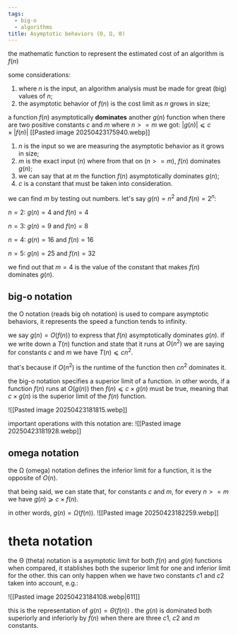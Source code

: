 ```yaml
---
tags:
  - big-o
  - algorithms
title: Asymptotic behaviors (O, Ω, Θ)
---
```

the mathematic function to represent the estimated cost of an algorithm is $f(n)$

some considerations:
1. where $n$ is the input, an algorithm analysis must be made for great (big) values of $n$;
2. the asymptotic behavior of $f(n)$ is the cost limit as $n$ grows in size;

a function $f(n)$ asymptotically **dominates** another $g(n)$ function when there are two positive constants $c$ and $m$ where $n >= m$ we got: $|g(n)| ⩽ c × |f (n)|$
[[Pasted image 20250423175940.webp]]
1. $n$ is the input so we are measuring the asymptotic behavior as it grows in size;
2. $m$ is the exact input ($n$) where from that on ($n>=m$), $f(n)$ dominates $g(n)$;
3. we can say that at $m$ the function $f(n)$ asymptotically dominates $g(n)$;
4. $c$ is a constant that must be taken into consideration.

we can find $m$ by testing out numbers. let's say $g(n) = n^2$ and $f (n) = 2^n$:

$n = 2$: $g(n) = 4$ and $f(n) = 4$

$n = 3$: $g(n) = 9$ and $f(n) = 8$

$n = 4$: $g(n) = 16$ and $f(n) = 16$

$n = 5$: $g(n) = 25$ and $f(n) = 32$

we find out that $m = 4$ is the value of the constant that makes $f(n)$ dominates $g(n)$.

## big-o notation
the O notation (reads big oh notation) is used to compare asymptotic behaviors, it represents the speed a function tends to infinity.

we say $g(n) = O(f (n))$ to express that $f(n)$ asymptotically dominates $g(n)$. if we write down a $T(n)$ function and state that it runs at $O(n^2)$ we are saying for constants $c$ and $m$ we have $T(n) ⩽ cn^2$.

that's because if $O(n^2)$ is the runtime of the function then $cn^2$ dominates it.

the big-o notation specifies a superior limit of a function. in other words, if a function $f(n)$ runs at $O(g(n))$ then $f(n) ⩽ c×g(n)$ must be true, meaning that $c×g(n)$ is the superior limit of the $f(n)$ function.

![[Pasted image 20250423181815.webp]]

important operations with this notation are:
![[Pasted image 20250423181928.webp]]

## omega notation
the Ω (omega) notation defines the inferior limit for a function, it is the opposite of $O(n)$.

that being said, we can state that, for constants $c$ and $m$, for every $n >= m$ we have $g(n) ⩾ c × f (n)$.

in other words, $g(n) = Ω(f(n))$.
![[Pasted image 20250423182259.webp]]

# theta notation
the Θ (theta) notation is a asymptotic limit for both $f(n)$ and $g(n)$ functions when compared, it stablishes both the superior limit for one and inferior limit for the other.
this can only happen when we have two constants $c1$ and $c2$ taken into account, e.g.:

![[Pasted image 20250423184108.webp|611]]

this is the representation of $g(n) = Θ(f(n))$ . the $g(n)$ is dominated both superiorly and inferiorly by $f(n)$ when there are three $c1$, $c2$ and $m$ constants.
